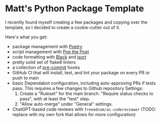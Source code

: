 # Matt's Python Package Template

I recently found myself creating a few packages and copying over the template, so I decided to create a cookie-cutter out of it.

Here's what you get:

- package management with [Poetry](https://python-poetry.org/)
- script management with [Poe the Poet](https://poethepoet.natn.io/index.html)
- code formatting with [Black](https://black.readthedocs.io/en/stable) and [isort](https://pycqa.github.io/isort/)
- pretty solid set of flake8 linters
- a collection of [pre-commit](https://pre-commit.com/) hooks
- GitHub CI that will install, test, and lint your package on every PR or push to main
- basic Dependabot configuration, including auto-approving PRs if tests pass. This requires a few changes to Github repository Settings:
  1. Create a "Ruleset" for the main branch. "Require status checks to pass", with at least the "test" step.
  2. "Allow auto-merge" under "General" settings.
- ChatGPT-based code reviews with `freeedcom/ai-codereviewer` (TODO: replace with my own fork that allows for more configuration)
